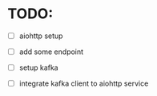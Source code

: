 # TODO:
- [ ] aiohttp setup
- [ ] add some endpoint
- [ ] setup kafka
- [ ] integrate kafka client to aiohttp service

